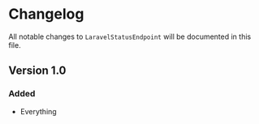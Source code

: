 # Changelog

All notable changes to `LaravelStatusEndpoint` will be documented in this file.

## Version 1.0

### Added
- Everything
